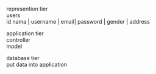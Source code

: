 represention tier<br>
users<br>
id nama | username | email| password | gender | address <br>

application tier<br>
controller<br>
model<br>

database tier<br>
put data into application<br>
